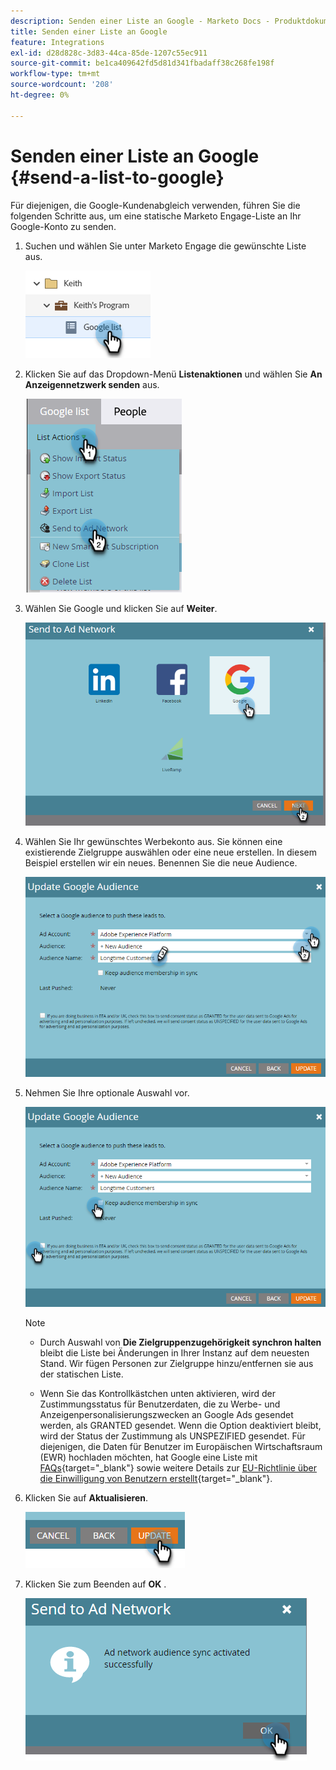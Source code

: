 ```yaml
---
description: Senden einer Liste an Google - Marketo Docs - Produktdokumentation
title: Senden einer Liste an Google
feature: Integrations
exl-id: d28d828c-3d83-44ca-85de-1207c55ec911
source-git-commit: be1ca409642fd5d81d341fbadaff38c268fe198f
workflow-type: tm+mt
source-wordcount: '208'
ht-degree: 0%

---
```


# Senden einer Liste an Google {#send-a-list-to-google}

Für diejenigen, die Google-Kundenabgleich verwenden, führen Sie die folgenden Schritte aus, um eine statische Marketo Engage-Liste an Ihr Google-Konto zu senden.

1. Suchen und wählen Sie unter Marketo Engage die gewünschte Liste aus.

   ![](assets/send-a-list-to-google-1.png)

1. Klicken Sie auf das Dropdown-Menü **Listenaktionen** und wählen Sie **An Anzeigennetzwerk senden** aus.

   ![](assets/send-a-list-to-google-2.png)

1. Wählen Sie Google und klicken Sie auf **Weiter**.

   ![](assets/send-a-list-to-google-3.png)

1. Wählen Sie Ihr gewünschtes Werbekonto aus. Sie können eine existierende Zielgruppe auswählen oder eine neue erstellen. In diesem Beispiel erstellen wir ein neues. Benennen Sie die neue Audience.

   ![](assets/send-a-list-to-google-4.png)

1. Nehmen Sie Ihre optionale Auswahl vor.

   ![](assets/send-a-list-to-google-5.png)

   >[!NOTE]
   >
   >* Durch Auswahl von **Die Zielgruppenzugehörigkeit synchron halten** bleibt die Liste bei Änderungen in Ihrer Instanz auf dem neuesten Stand. Wir fügen Personen zur Zielgruppe hinzu/entfernen sie aus der statischen Liste.
   >
   >* Wenn Sie das Kontrollkästchen unten aktivieren, wird der Zustimmungsstatus für Benutzerdaten, die zu Werbe- und Anzeigenpersonalisierungszwecken an Google Ads gesendet werden, als GRANTED gesendet. Wenn die Option deaktiviert bleibt, wird der Status der Zustimmung als UNSPEZIFIED gesendet. Für diejenigen, die Daten für Benutzer im Europäischen Wirtschaftsraum (EWR) hochladen möchten, hat Google eine Liste mit [FAQs](https://support.google.com/google-ads/answer/14310715){target="_blank"} sowie weitere Details zur [EU-Richtlinie über die Einwilligung von Benutzern erstellt](https://www.google.com/about/company/user-consent-policy/){target="_blank"}.

1. Klicken Sie auf **Aktualisieren**.

   ![](assets/send-a-list-to-google-6.png)

1. Klicken Sie zum Beenden auf **OK** .

   ![](assets/send-a-list-to-google-7.png)
